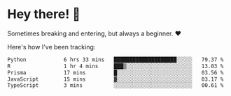 # Hey there! 👋
Sometimes breaking and entering, but always a beginner. ❤️

Here's how I've been tracking:
<!--START_SECTION:waka-->

```txt
Python            6 hrs 33 mins   ████████████████████░░░░░   79.37 %
R                 1 hr 4 mins     ███▒░░░░░░░░░░░░░░░░░░░░░   13.03 %
Prisma            17 mins         █░░░░░░░░░░░░░░░░░░░░░░░░   03.56 %
JavaScript        15 mins         ▓░░░░░░░░░░░░░░░░░░░░░░░░   03.17 %
TypeScript        3 mins          ░░░░░░░░░░░░░░░░░░░░░░░░░   00.61 %
```

<!--END_SECTION:waka-->
